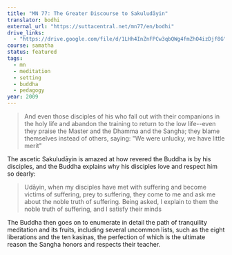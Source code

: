 ```yaml
---
title: "MN 77: The Greater Discourse to Sakuludāyin"
translator: bodhi
external_url: "https://suttacentral.net/mn77/en/bodhi"
drive_links:
  - "https://drive.google.com/file/d/1LHh4InZnFPCw3qbQWg4fmZhO4izDjf8G"
course: samatha
status: featured
tags:
  - mn
  - meditation
  - setting
  - buddha
  - pedagogy
year: 2009
---
```


> And even those disciples of his who fall out with their companions in the holy life and abandon the training to return to the low life--even they praise the Master and the Dhamma and the Sangha; they blame themselves instead of others, saying: "We were unlucky, we have little merit"

The ascetic Sakuludāyin is amazed at how revered the Buddha is by his disciples, and the Buddha explains why his disciples love and respect him so dearly:

> Udāyin, when my disciples have met with suffering and become victims of suffering, prey to suffering, they come to me and ask me about the noble truth of suffering. Being asked, I explain to them the noble truth of suffering, and I satisfy their minds

The Buddha then goes on to enumerate in detail the path of tranquility meditation and its fruits, including several uncommon lists, such as the eight liberations and the ten kasiṇas, the perfection of which is the ultimate reason the Sangha honors and respects their teacher.
